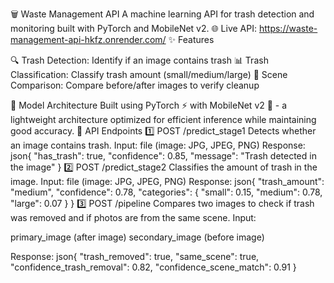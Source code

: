 🗑️ Waste Management API
A machine learning API for trash detection and monitoring built with PyTorch and MobileNet v2.
🌐 Live API: https://waste-management-api-hkfz.onrender.com/
✨ Features

🔍 Trash Detection: Identify if an image contains trash
📊 Trash Classification: Classify trash amount (small/medium/large)
🔄 Scene Comparison: Compare before/after images to verify cleanup

🧠 Model Architecture
Built using PyTorch ⚡ with MobileNet v2 📱 - a lightweight architecture optimized for efficient inference while maintaining good accuracy.
🚀 API Endpoints
1️⃣ POST /predict_stage1
Detects whether an image contains trash.
Input: file (image: JPG, JPEG, PNG)
Response:
json{
  "has_trash": true,
  "confidence": 0.85,
  "message": "Trash detected in the image"
}
2️⃣ POST /predict_stage2
Classifies the amount of trash in the image.
Input: file (image: JPG, JPEG, PNG)
Response:
json{
  "trash_amount": "medium",
  "confidence": 0.78,
  "categories": {
    "small": 0.15,
    "medium": 0.78,
    "large": 0.07
  }
}
3️⃣ POST /pipeline
Compares two images to check if trash was removed and if photos are from the same scene.
Input:

primary_image (after image)
secondary_image (before image)

Response:
json{
  "trash_removed": true,
  "same_scene": true,
  "confidence_trash_removal": 0.82,
  "confidence_scene_match": 0.91
}
